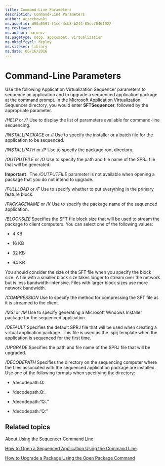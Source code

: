 ```yaml
---
title: Command-Line Parameters
description: Command-Line Parameters
author: aczechowski
ms.assetid: d90a0591-f1ce-4cb8-b244-85cc70461922
ms.reviewer:
ms.author: aaroncz
ms.pagetype: mdop, appcompat, virtualization
ms.mktglfcycl: deploy
ms.sitesec: library
ms.date: 06/16/2016
---
```



# Command-Line Parameters


Use the following Application Virtualization Sequencer parameters to sequence an application and to upgrade a sequenced application package at the command prompt. In the Microsoft Application Virtualization Sequencer directory, you would enter **SFTSequencer**, followed by the appropriate parameter.

<a href="" id="-help-or---"></a>*/HELP* or */?*
Use to display the list of parameters available for command-line sequencing.

<a href="" id="-installpackage-or--i"></a>*/INSTALLPACKAGE* or */I*
Use to specify the installer or a batch file for the application to be sequenced.

<a href="" id="-installpath-or--p"></a>*/INSTALLPATH* or */P*
Use to specify the package root directory.

<a href="" id="-outputfile-or--o"></a>*/OUTPUTFILE* or */O*
Use to specify the path and file name of the SPRJ file that will be generated.

**Important**  
The */OUTPUTFILE* parameter is not available when opening a package that you do not intend to upgrade.



<a href="" id="-fullload-or--f"></a>*/FULLLOAD* or */F*
Use to specify whether to put everything in the primary feature block.

<a href="" id="-packagename-or--k"></a>*/PACKAGENAME* or */K*
Use to specify the package name of the sequenced application.

<a href="" id="-blocksize"></a>*/BLOCKSIZE*
Specifies the SFT file block size that will be used to stream the package to client computers. You can select one of the following values:

-   4 KB

-   16 KB

-   32 KB

-   64 KB

You should consider the size of the SFT file when you specify the block size. A file with a smaller block size takes longer to stream over the network but is less bandwidth-intensive. Files with larger block sizes use more network bandwidth.

<a href="" id="-compression"></a>*/COMPRESSION*
Use to specify the method for compressing the SFT file as it is streamed to the client.

<a href="" id="-msi-or--m"></a>*/MSI* or */M*
Use to specify generating a Microsoft Windows Installer package for the sequenced application.

<a href="" id="-default"></a>*/DEFAULT*
Specifies the default SPRJ file that will be used when creating a virtual application package. This file is used as the .sprj template when the application is sequenced for the first time.

<a href="" id="-upgrade"></a>*/UPGRADE*
Specifies the path and file name of the SPRJ file that will be upgraded.

<a href="" id="-decodepath"></a>*/DECODEPATH*
Specifies the directory on the sequencing computer where the files associated with the sequenced application package are installed. Use one of the following formats when specifying the directory:

-   /decodepath:Q:

-   /decodepath:Q:.

-   /decodepath:”Q:.”

-   /decodepath:”Q:”

## Related topics


[About Using the Sequencer Command Line](about-using-the-sequencer-command-line.md)

[How to Open a Sequenced Application Using the Command Line](how-to-open-a-sequenced-application-using-the-command-line.md)

[How to Upgrade a Package Using the Open Package Command](how-to-upgrade-a-package-using-the-open-package-command.md)









